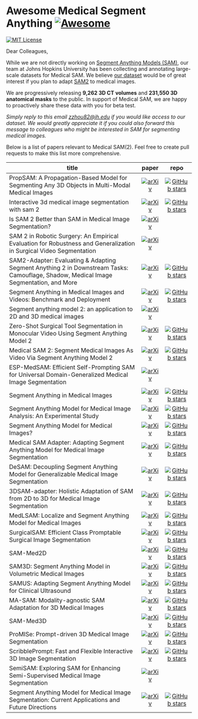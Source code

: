 # Awesome Medical Segment Anything [![Awesome](https://awesome.re/badge.svg)](https://awesome.re)

[![MIT License](https://img.shields.io/badge/license-MIT-green.svg)](https://opensource.org/licenses/MIT)

Dear Colleagues,
 
While we are not directly working on [Segment Anything Models (SAM)](https://segment-anything.com), our team at Johns Hopkins University has been collecting and annotating large-scale datasets for Medical SAM. We believe [our dataset](https://www.zongweiz.com/dataset) would be of great interest if you plan to adapt [SAM2](https://ai.meta.com/sam2/) to medical images.
 
We are progressively releasing **9,262 3D CT volumes** and **231,550 3D anatomical masks** to the public. In support of Medical SAM, we are happy to proactively share these data with you for beta test.
 
*Simply reply to this email <zzhou82@jh.edu> if you would like access to our dataset.*
*We would greatly appreciate it if you could also forward this message to colleagues who might be interested in SAM for segmenting medical images.*

Below is a list of papers relevant to Medical SAM(2). Feel free to create pull requests to make this list more comprehensive.

| **title** | **paper** | **repo** |
|-----------|:---------:|:---------:|
| PropSAM: A Propagation-Based Model for Segmenting Any 3D Objects in Multi-Modal Medical Images | [![arXiv](https://img.shields.io/badge/arXiv-2408.13836-b31b1b.svg)](https://arxiv.org/pdf/2408.13836) | [![GitHub stars](https://img.shields.io/github/stars/czifan/PropSAM.svg?logo=github&label=Stars)](https://github.com/czifan/PropSAM) |
| Interactive 3d medical image segmentation with sam 2 | [![arXiv](https://img.shields.io/badge/arXiv-2408.02635-b31b1b.svg)](https://arxiv.org/pdf/2408.02635) | [![GitHub stars](https://img.shields.io/github/stars/Chuyun-Shen/SAM_2_Medical_3D.svg?logo=github&label=Stars)](https://github.com/Chuyun-Shen/SAM_2_Medical_3D) |
| Is SAM 2 Better than SAM in Medical Image Segmentation? | [![arXiv](https://img.shields.io/badge/arXiv-2408.04212-b31b1b.svg)](https://arxiv.org/pdf/2408.04212) |  |
| SAM 2 in Robotic Surgery: An Empirical Evaluation for Robustness and Generalization in Surgical Video Segmentation | [![arXiv](https://img.shields.io/badge/arXiv-2408.04593-b31b1b.svg)](https://arxiv.org/pdf/2408.04593) |  |
| SAM2-Adapter: Evaluating & Adapting Segment Anything 2 in Downstream Tasks: Camouflage, Shadow, Medical Image Segmentation, and More | [![arXiv](https://img.shields.io/badge/arXiv-2408.04579-b31b1b.svg)](https://arxiv.org/pdf/2408.04579) | [![GitHub stars](https://img.shields.io/github/stars/tianrun-chen/SAM-Adapter-PyTorch.svg?logo=github&label=Stars)](https://github.com/tianrun-chen/SAM-Adapter-PyTorch) |
| Segment Anything in Medical Images and Videos: Benchmark and Deployment | [![arXiv](https://img.shields.io/badge/arXiv-2408.03322-b31b1b.svg)](https://arxiv.org/pdf/2408.03322) | [![GitHub stars](https://img.shields.io/github/stars/bowang-lab/MedSAM.svg?logo=github&label=Stars)](https://github.com/bowang-lab/MedSAM) |
| Segment anything model 2: an application to 2D and 3D medical images | [![arXiv](https://img.shields.io/badge/arXiv-2408.00756-b31b1b.svg)](https://arxiv.org/pdf/2408.00756) |  |
| Zero-Shot Surgical Tool Segmentation in Monocular Video Using Segment Anything Model 2 | [![arXiv](https://img.shields.io/badge/arXiv-2408.01648-b31b1b.svg)](https://arxiv.org/pdf/2408.01648) | [![GitHub stars](https://img.shields.io/github/stars/AngeLouCN/SAM-2_Surgical_Video.svg?logo=github&label=Stars)](https://github.com/AngeLouCN/SAM-2_Surgical_Video) |
| Medical SAM 2: Segment Medical Images As Video Via Segment Anything Model 2 | [![arXiv](https://img.shields.io/badge/arXiv-2408.00874-b31b1b.svg)](https://arxiv.org/pdf/2408.00874) | [![GitHub stars](https://img.shields.io/github/stars/MedicineToken/Medical-SAM2.svg?logo=github&label=Stars)](https://github.com/MedicineToken/Medical-SAM2) |
| ESP-MedSAM: Efficient Self-Prompting SAM for Universal Domain-Generalized Medical Image Segmentation | [![arXiv](https://img.shields.io/badge/arXiv-2407.14153-b31b1b.svg)](https://arxiv.org/pdf/2407.14153) |  |
| Segment Anything in Medical Images | [![arXiv](https://img.shields.io/badge/arXiv-2304.12306-b31b1b.svg)](https://arxiv.org/pdf/2304.12306.pdf) | [![GitHub stars](https://img.shields.io/github/stars/bowang-lab/MedSAM.svg?logo=github&label=Stars)](https://github.com/bowang-lab/MedSAM) |
| Segment Anything Model for Medical Image Analysis: An Experimental Study | [![arXiv](https://img.shields.io/badge/arXiv-2304.10517-b31b1b.svg)](https://arxiv.org/pdf/2304.10517.pdf) | [![GitHub stars](https://img.shields.io/github/stars/mazurowski-lab/segment-anything-medical.svg?logo=github&label=Stars)](https://github.com/mazurowski-lab/segment-anything-medical) |
| Segment Anything Model for Medical Images? | [![arXiv](https://img.shields.io/badge/arXiv-2304.14660-b31b1b.svg)](https://arxiv.org/pdf/2304.14660.pdf) | [![GitHub stars](https://img.shields.io/github/stars/yuhoo0302/Segment-Anything-Model-for-Medical-Images.svg?logo=github&label=Stars)](https://github.com/yuhoo0302/Segment-Anything-Model-for-Medical-Images) |
| Medical SAM Adapter: Adapting Segment Anything Model for Medical Image Segmentation | [![arXiv](https://img.shields.io/badge/arXiv-2304.12620-b31b1b.svg)](https://arxiv.org/pdf/2304.12620.pdf) | [![GitHub stars](https://img.shields.io/github/stars/KidsWithTokens/Medical-SAM-Adapter.svg?logo=github&label=Stars)](https://github.com/KidsWithTokens/Medical-SAM-Adapter) |
| DeSAM: Decoupling Segment Anything Model for Generalizable Medical Image Segmentation | [![arXiv](https://img.shields.io/badge/arXiv-2306.00499-b31b1b.svg)](https://arxiv.org/pdf/2306.00499.pdf) | [![GitHub stars](https://img.shields.io/github/stars/yifangao112/DeSAM.svg?logo=github&label=Stars)](https://github.com/yifangao112/DeSAM) |
| 3DSAM-adapter: Holistic Adaptation of SAM from 2D to 3D for Medical Image Segmentation | [![arXiv](https://img.shields.io/badge/arXiv-2306.13465-b31b1b.svg)](https://arxiv.org/pdf/2306.13465.pdf) | [![GitHub stars](https://img.shields.io/github/stars/med-air/3DSAM-adapter.svg?logo=github&label=Stars)](https://github.com/med-air/3DSAM-adapter) |
| MedLSAM: Localize and Segment Anything Model for Medical Images | [![arXiv](https://img.shields.io/badge/arXiv-2306.14752-b31b1b.svg)](https://arxiv.org/pdf/2306.14752.pdf) | [![GitHub stars](https://img.shields.io/github/stars/openmedlab/MedLSAM.svg?logo=github&label=Stars)](https://github.com/openmedlab/MedLSAM) |
| SurgicalSAM: Efficient Class Promptable Surgical Image Segmentation | [![arXiv](https://img.shields.io/badge/arXiv-2308.08746-b31b1b.svg)](https://arxiv.org/pdf/2308.08746.pdf) | [![GitHub stars](https://img.shields.io/github/stars/wenxi-yue/SurgicalSAM.svg?logo=github&label=Stars)](https://github.com/wenxi-yue/SurgicalSAM) |
| SAM-Med2D | [![arXiv](https://img.shields.io/badge/arXiv-2308.16184-b31b1b.svg)](https://arxiv.org/pdf/2308.16184.pdf) | [![GitHub stars](https://img.shields.io/github/stars/OpenGVLab/SAM-Med2D.svg?logo=github&label=Stars)](https://github.com/OpenGVLab/SAM-Med2D) |
| SAM3D: Segment Anything Model in Volumetric Medical Images | [![arXiv](https://img.shields.io/badge/arXiv-2309.03493-b31b1b.svg)](https://arxiv.org/pdf/2309.03493.pdf) | [![GitHub stars](https://img.shields.io/github/stars/UARK-AICV/SAM3D.svg?logo=github&label=Stars)](https://github.com/UARK-AICV/SAM3D) |
| SAMUS: Adapting Segment Anything Model for Clinical Ultrasound | [![arXiv](https://img.shields.io/badge/arXiv-2309.06824-b31b1b.svg)](https://arxiv.org/pdf/2309.06824.pdf) | [![GitHub stars](https://img.shields.io/github/stars/xianlin7/SAMUS.svg?logo=github&label=Stars)](https://github.com/xianlin7/SAMUS) |
| MA-SAM: Modality-agnostic SAM Adaptation for 3D Medical Images | [![arXiv](https://img.shields.io/badge/arXiv-2309.08842-b31b1b.svg)](https://arxiv.org/pdf/2309.08842.pdf) | [![GitHub stars](https://img.shields.io/github/stars/cchen-cc/MA-SAM.svg?logo=github&label=Stars)](https://github.com/cchen-cc/MA-SAM) |
| SAM-Med3D | [![arXiv](https://img.shields.io/badge/arXiv-2310.15161-b31b1b.svg)](https://arxiv.org/pdf/2310.15161.pdf) | [![GitHub stars](https://img.shields.io/github/stars/uni-medical/SAM-Med3D.svg?logo=github&label=Stars)](https://github.com/uni-medical/SAM-Med3D) |
| ProMISe: Prompt-driven 3D Medical Image Segmentation | [![arXiv](https://img.shields.io/badge/arXiv-2310.19721-b31b1b.svg)](https://arxiv.org/pdf/2310.19721.pdf) | [![GitHub stars](https://img.shields.io/github/stars/MedICL-VU/ProMISe.svg?logo=github&label=Stars)](https://github.com/MedICL-VU/ProMISe) |
| ScribblePrompt: Fast and Flexible Interactive 3D Image Segmentation | [![arXiv](https://img.shields.io/badge/arXiv-2312.07381-b31b1b.svg)](https://arxiv.org/pdf/2312.07381.pdf) | [![GitHub stars](https://img.shields.io/github/stars/halleewong/ScribblePrompt.svg?logo=github&label=Stars)](https://github.com/halleewong/ScribblePrompt) |
| SemiSAM: Exploring SAM for Enhancing Semi-Supervised Medical Image Segmentation | [![arXiv](https://img.shields.io/badge/arXiv-2312.06316-b31b1b.svg)](https://arxiv.org/pdf/2312.06316.pdf) |  |
| Segment Anything Model for Medical Image Segmentation: Current Applications and Future Directions | [![arXiv](https://img.shields.io/badge/arXiv-2401.03495-b31b1b.svg)](https://arxiv.org/pdf/2401.03495.pdf) | [![GitHub stars](https://img.shields.io/github/stars/YichiZhang98/SAM4MIS.svg?logo=github&label=Stars)](https://github.com/YichiZhang98/SAM4MIS) |
